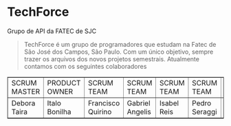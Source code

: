 # TechForce
Grupo de API da FATEC de SJC 

> TechForce é um grupo de programadores que estudam na Fatec de São José dos Campos, São Paulo. Com um único objetivo, sempre trazer os arquivos dos novos projetos semestrais. 
 Atualmente contamos com os seguintes colaboradores 
 
<table align="center" border="1">
    <tr>
        <td>SCRUM MASTER</td>
        <td>PRODUCT OWNER</td>
        <td>SCRUM TEAM</td>
        <td>SCRUM TEAM</td>
        <td>SCRUM TEAM</td>
        <td>SCRUM TEAM</td>
        <td>SCRUM TEAM</td>
 
  <tr>
        <td> Debora Taira</td>
        <td> Italo Bonilha </td>
        <td> Francisco Quirino </td>
        <td> Gabriel Angelis</td>
        <td> Isabel Reis </td>
        <td> Pedro Seraggi </td>
        <td> Renato Passos </td>

        
        
  
</table>

